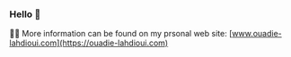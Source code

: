 ### Hello 👋

🙋‍♂️ More information can be found on my prsonal web site: [www.ouadie-lahdioui.com](https://ouadie-lahdioui.com)
